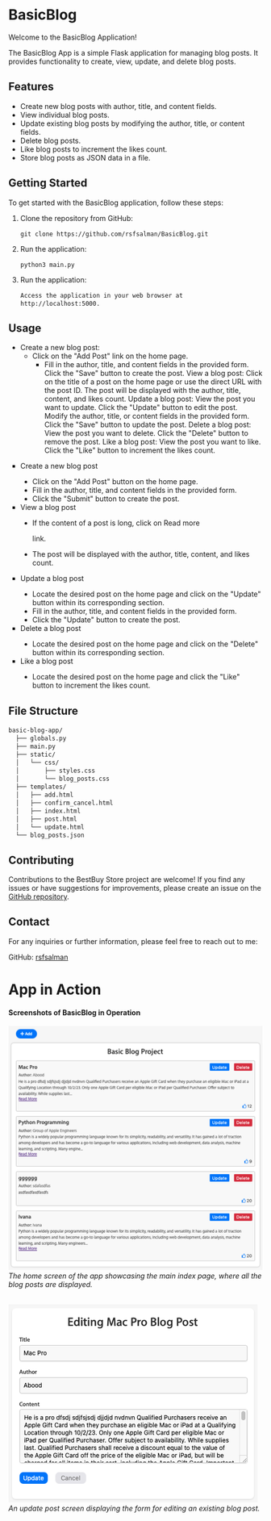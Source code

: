 # BasicBlog

Welcome to the BasicBlog Application!

The BasicBlog App is a simple Flask application for managing blog posts. It provides functionality to create, view, update, and delete blog posts.

## Features

- Create new blog posts with author, title, and content fields.
- View individual blog posts.
- Update existing blog posts by modifying the author, title, or content fields.
- Delete blog posts.
- Like blog posts to increment the likes count.
- Store blog posts as JSON data in a file.

## Getting Started

To get started with the BasicBlog  application, follow these steps:

1. Clone the repository from GitHub:

   ```shell
   git clone https://github.com/rsfsalman/BasicBlog.git
   ```

2. Run the application:

   ```shell
   python3 main.py
   ```
3. Run the application:

   ```shell
   Access the application in your web browser at http://localhost:5000.
   ```
## Usage
- Create a new blog post:
  * Click on the "Add Post" link on the home page.
     - Fill in the author, title, and content fields in the provided form.
     Click the "Save" button to create the post.
     View a blog post:
     Click on the title of a post on the home page or use the direct URL with the post ID.
     The post will be displayed with the author, title, content, and likes count.
     Update a blog post:
     View the post you want to update.
     Click the "Update" button to edit the post.
     Modify the author, title, or content fields in the provided form.
     Click the "Save" button to update the post.
     Delete a blog post:
     View the post you want to delete.
     Click the "Delete" button to remove the post.
     Like a blog post:
     View the post you want to like.
     Click the "Like" button to increment the likes count.


<ul style="list-style-type:square">
   <li>Create a new blog post</li>
   <ul style="list-style-type:disc">
      <li>Click on the "Add Post" button on the home page.</li>
      <li>Fill in the author, title, and content fields in the provided form.</li>
      <li>Click the "Submit" button to create the post.</li>
   </ul>

   <li>View a blog post</li>
   <ul style="list-style-type:disc">
      <li>If the content of a post is long, click on Read more 

link.</li>
      <li>The post will be displayed with the author, title, content, and likes count.</li>
   </ul>

   <li>Update a blog post</li>
   <ul style="list-style-type:disc">
      <li>Locate the desired post on the home page and click on the "Update" button within its corresponding section.</li>
      <li>Fill in the author, title, and content fields in the provided form.</li>
      <li>Click the "Update" button to create the post.</li>
   </ul>


   <li>Delete a blog post</li>
   <ul style="list-style-type:disc">
      <li>Locate the desired post on the home page and click on the "Delete" button within its corresponding section.</li>
   </ul>

   <li>Like a blog post</li>
   <ul style="list-style-type:disc">
      <li>Locate the desired post on the home page and click the "Like" button to increment the likes count.</li>
   </ul>
</ul>

## File Structure

```shell
basic-blog-app/
  ├── globals.py
  ├── main.py
  ├── static/
  │   └── css/
  │       ├── styles.css
  │       └── blog_posts.css
  ├── templates/
  │   ├── add.html
  │   ├── confirm_cancel.html
  │   ├── index.html
  │   ├── post.html
  │   └── update.html
  └── blog_posts.json
```

## Contributing
Contributions to the BestBuy Store project are welcome! If you find any issues or have suggestions for improvements, 
please create an issue on the [GitHub repository](https://github.com/rsfsalman/BasicBlog/issues).

## Contact
For any inquiries or further information, please feel free to reach out to me:

GitHub: [rsfsalman](https://github.com/rsfsalman)

# App in Action
#### Screenshots of BasicBlog in Operation
![Screenshot 1](run_1.png)
*The home screen of the app showcasing the main index page, where all the blog posts are displayed.*
<br>
<br>

![Screenshot 2](run_2.png)
*An update post screen displaying the form for editing an existing blog post.*
<br>
<br>
